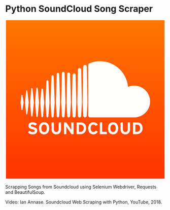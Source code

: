 # Python SoundCloud Song Scraper
<p align="center">
	<img src="scraper.jpeg"></img>
</p>

Scrapping Songs from Soundcloud using Selenium Webdriver, Requests and BeautifulSoup.


Video: Ian Annase. Soundcloud Web Scraping with Python, YouTube, 2018.
